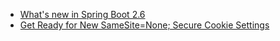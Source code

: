 - [What's new in Spring Boot 2.6](https://www.youtube.com/watch?v=4L4LEnawcO8)
- [Get Ready for New SameSite=None; Secure Cookie Settings](https://developers.google.com/search/blog/2020/01/get-ready-for-new-samesitenone-secure)
